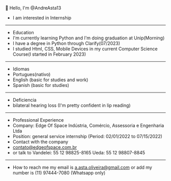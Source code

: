 👋 Hello, I'm @AndreAsta13
-  I am interested in Internship

  ________________________________________________________________________________________________________________________________________________________________________________________
-  Education
-  I'm currently learning Python and I'm doing graduation at Unip(Morning)
-  I have a degree in Python through Clarify(07/2023)
-  I studied Html, CSS, Mobile Devices in my current Computer Science Course(I started in February 2023)
___________________________________________________________________________________________________________________________________________________________________________________












- Idiomas
- Portugues(nativo)
- English (basic for studies and work)
- Spanish (basic for studies)




_____________________________________________________________________________________________________________________________________________________________________________________









- Deficiencia
- bilateral hearing loss (I'm pretty confident in lip reading)

_________________________________________________________________________________________________________________________________________________________________________________________












- Professional Experience
- Company: Edge Of Space Indústria, Comércio, Assessoria e Engenharia Ltda
- Position: general service internship (Period: 02/01/2022 to 07/15/2022)
- Contact with the company
- contato@edgeofspace.com.br
- or talk to Vandelei: 55 12 98825-8165
             Ueda:     55 12 98807-8845
  

  













__________________________________________________________________________________________________________________________________________________________________________________________



- How to reach me my email is a.asta.oliveira@gmail.com or add my number is (11) 97444-7080 (Whatsapp only)


   






  


<!---
AndreAsta13/AndreAsta13 is a ✨ special ✨ repository because its `README.md` (this file) appears on your GitHub profile.
You can click the Preview link to take a look at your changes.
--->
